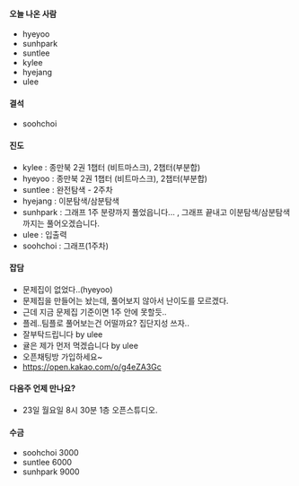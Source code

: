 #### 오늘 나온 사람
- hyeyoo
- sunhpark
- suntlee
- kylee
- hyejang
- ulee

#### 결석
- soohchoi 

#### 진도
- kylee : 종만북 2권 1챕터 (비트마스크), 2챕터(부분합)
- hyeyoo :  종만북 2권 1챕터 (비트마스크), 2챕터(부분합)
- suntlee : 완전탐색 - 2주차
- hyejang : 이분탐색/삼분탐색
- sunhpark : 그래프 1주 분량까지 풀었읍니다... , 그래프 끝내고 이분탐색/삼분탐색 까지는 풀어오겠습니다.
- ulee : 입출력
- soohchoi : 그래프(1주차)

#### 잡담
- 문제집이 없었다..(hyeyoo)
- 문제집을 만들어는 놨는데, 풀어보지 않아서 난이도를 모르겠다.
- 근데 지금 문제집 기준이면 1주 안에 못할듯..
- 플레..팀플로 풀어보는건 어떨까요? 집단지성 쓰자..
- 잘부탁드립니다 by ulee
- 귤은 제가 먼저 먹겠습니다 by ulee
- 오픈채팅방 가입하세요~
- https://open.kakao.com/o/g4eZA3Gc

#### 다음주 언제 만나요?
- 23일 월요일 8시 30분 1층 오픈스튜디오.

#### 수금
- soohchoi 3000
- suntlee 6000
- sunhpark 9000

